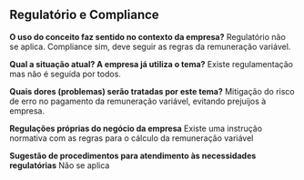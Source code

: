 ## Regulatório e Compliance

**O uso do conceito faz sentido no contexto da empresa?**
Regulatório não se aplica. Compliance sim, deve seguir as regras da remuneração variável.

**Qual a situação atual? A empresa já utiliza o tema?**
Existe regulamentação mas não é seguida por todos.

**Quais dores (problemas) serão tratadas por este tema?**
Mitigação do risco de erro no pagamento da remuneração variável, evitando prejuíjos à empresa.

**Regulações próprias do negócio da empresa**
Existe uma instrução normativa com as regras para o cálculo da remuneração variável

**Sugestão de procedimentos para atendimento às necessidades regulatórias**
Não se aplica
